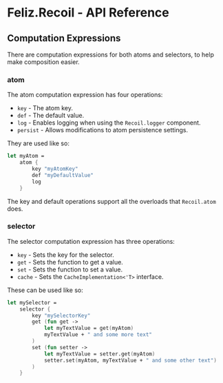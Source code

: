 # Feliz.Recoil - API Reference

## Computation Expressions

There are computation expressions for both atoms and selectors, to help make composition easier.

### atom

The atom computation expression has four operations: 
* `key` - The atom key.
* `def` - The default value.
* `log` - Enables logging when using the `Recoil.logger` component.
* `persist` - Allows modifications to atom persistence settings.

They are used like so:

```fs
let myAtom = 
    atom {
        key "myAtomKey"
        def "myDefaultValue"
        log
    }
```

The key and default operations support all the overloads that `Recoil.atom` does.

### selector

The selector computation expression has three operations: 

* `key` - Sets the key for the selector.
* `get` - Sets the function to get a value.
* `set` - Sets the function to set a value.
* `cache` - Sets the `CacheImplementation<'T>` interface.

These can be used like so:

```fs
let mySelector =
    selector {
        key "mySelectorKey"
        get (fun get ->
            let myTextValue = get(myAtom)
            myTextValue + " and some more text"
        )
        set (fun setter ->
            let myTextValue = setter.get(myAtom)
            setter.set(myAtom, myTextValue + " and some other text")
        )
    }
```
